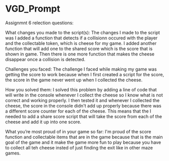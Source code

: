 # VGD_Prompt

Assignmnt 6 relection questions:

What changes you made to the script(s): The changes I made to the script was I added a function that detects if a collisionn occured with the player and the collectable token, which is cheese for my game. I added another function that will add one to the shared score which is the score that is shown in game. Then there is one more function that makes the cheese disappear once a collision is detected.

Challenges you faced: The challenge I faced while making my game was getting the score to work because when I first created a script for the score, the score in the game never went up when I collected the cheese.

How you solved them: I solved this problem by adding a line of code that will write in the console whenever I collect the cheese so I know what is not correct and working properly. I then tested it and whenever I collected the cheese, the score in the console didn't add up properly because there was a different score counter for each of the cheese. This means that the I needed to add a share score script that will take the score from each of the cheese and add it up into one score.

What you’re most proud of in your game so far: I'm proud of the score function and collectable items that are in the game because that is the main goal of the game and it make the game more fun to play because you have to collect all teh cheese insted of just finding the exit like in other maze games.
